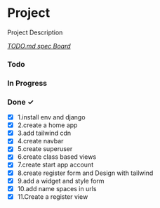 # Project

Project Description

<em>[TODO.md spec Board](https://bit.ly/3fCwKfM)</em>

### Todo

### In Progress

### Done ✓

- [x] 1.install env and django
- [x] 2.create a home app
- [x] 3.add tailwind cdn
- [x] 4.create navbar
- [x] 5.create superuser
- [x] 6.create class based views
- [x] 7.create start app account
- [x] 8.create register form and Design with tailwind
- [x] 9.add a widget and style form
- [x] 10.add name spaces in urls
- [x] 11.Create a  register view